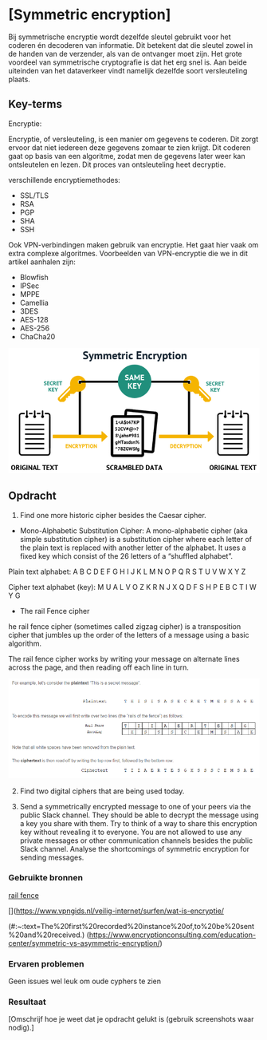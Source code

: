 # [Symmetric encryption]
Bij symmetrische encryptie wordt dezelfde sleutel gebruikt voor het coderen én decoderen van informatie. Dit betekent dat die sleutel zowel in de handen van de verzender, als van de ontvanger moet zijn. Het grote voordeel van symmetrische cryptografie is dat het erg snel is. Aan beide uiteinden van het dataverkeer vindt namelijk dezelfde soort versleuteling plaats.



## Key-terms
Encryptie:
 
 Encryptie, of versleuteling, is een manier om gegevens te coderen. Dit zorgt ervoor dat niet iedereen deze gegevens zomaar te zien krijgt. Dit coderen gaat op basis van een algoritme, zodat men de gegevens later weer kan ontsleutelen en lezen. Dit proces van ontsleuteling heet decryptie.
 
  verschillende encryptiemethodes:

- SSL/TLS
- RSA
- PGP
- SHA
- SSH

Ook VPN-verbindingen maken gebruik van encryptie. Het gaat hier vaak om extra complexe algoritmes. Voorbeelden van VPN-encryptie die we in dit artikel aanhalen zijn:

- Blowfish
- IPSec
- MPPE
- Camellia
- 3DES
- AES-128
- AES-256
- ChaCha20

![symmetric](../00_includes/symmetric.png) 


## Opdracht

1. Find one more historic cipher besides the Caesar cipher.

- Mono-Alphabetic Substitution Cipher:
A mono-alphabetic cipher (aka simple substitution cipher) is a substitution cipher where each letter of the plain text is replaced with another letter of the alphabet. It uses a fixed key which consist of the 26 letters of a “shuffled alphabet”.

Plain text alphabet:
A	B	C	D	E	F	G	H	I	J	K	L	M	N	O	P	Q	R	S	T	U	V	W	X	Y	Z

Cipher text alphabet (key):
	M	U	A	L	V	O	Z	K	R	N	J	X	Q	D	F	S	H	P	E	B	C	T	I	W	Y	G

- The rail Fence cipher

he rail fence cipher (sometimes called zigzag cipher) is a transposition cipher that jumbles up the order of the letters of a message using a basic algorithm.

The rail fence cipher works by writing your message on alternate lines across the page, and then reading off each line in turn.

![rail](../00_includes/rail.png) 



2. Find two digital ciphers that are being used today.

3. Send a symmetrically encrypted message to one of your peers via the public Slack channel. They should be able to decrypt the message using a key you share with them. Try to think of a way to share this encryption key without revealing it to everyone. You are not allowed to use any private messages or other communication channels besides the public Slack channel. Analyse the shortcomings of symmetric encryption for sending messages.


### Gebruikte bronnen
[rail fence](https://www.101computing.net/the-rail-fence-cipher/)

[](https://www.secplicity.org/2017/05/25/historical-cryptography-ciphers/)

[](https://www.vpngids.nl/veilig-internet/surfen/wat-is-encryptie/

[](https://tresorit.com/blog/the-history-of-encryption-the-roots-of-modern-day-cyber-security/)
(#:~:text=The%20first%20recorded%20instance%20of,to%20be%20sent%20and%20received.)
(https://www.encryptionconsulting.com/education-center/symmetric-vs-asymmetric-encryption/)

### Ervaren problemen
Geen issues wel leuk om oude cyphers te zien

### Resultaat
[Omschrijf hoe je weet dat je opdracht gelukt is (gebruik screenshots waar nodig).]
